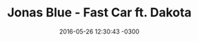 ---
layout: post
title: "Jonas Blue - Fast Car ft. Dakota"
date: 2016-05-26 12:30:43 -0300
categories: destaques
tags: [Jonas Blue, Dakota]
video_id: 5yXQJBU8A28
---